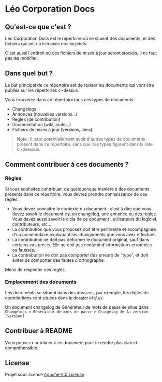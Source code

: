 # Léo Corporation Docs
## Qu'est-ce que c'est ?
Léo Corporation Docs est le répertoire où se situent des documents, et des fichiers qui ont un lien avec nos logiciels.

C'est aussi l'endroit où des fichiers de mises à jour seront stockés, il ne faut pas les modifier.
## Dans quel but ?
Le but principal de ce répertoire est de réviser les documents qui vont être publiés sur les répertoires ci-dessus. 

Vous trouverez dans ce répertoire tous ces types de documents :
- Changelogs
- Annonces (nouvelles versions...)
- Règles (de contribution)
- Documentation (wiki, code...)
- Fichiers de mises à jour (versions, liens)

> Note : Il peut potentiellement avoir d'autres types de documents présent dans ce répertoire, sans que ces types figurent dans la liste ci-desssus.

## Comment contribuer à ces documents ?
### Règles
Si vous souhaitez contribuer, de quelquonque manière à des documents présents dans ce répertoire, vous devrez prendre connaissance de ces règles :
- Vous devez connaître le contexte du document : c'est à dire que vous devez savoir le document est un changelog, une annonce ou des règles. Vous devez aussi savoir la cible de ce document : utilisateurs du logiciel, contributeurs, etc...
- La contribution que vous proposez doit être pertinente et accompagnée d'un commentaire expliquant les changements que vous avez effectués
- La contribution ne doit pas déformer le document original, sauf dans certains cas précis. Elle ne doit pas contenir d'informations erronnées ou fausses.
- La controbution ne doit pas comporter des erreurs de "typo", et doit éviter de comporter des fautes d'orthographe.

Merci de respecter ces règles.
### Emplacement des documents
Les documents se situent dans des dossiers, par exemple, les règles de contributions sont situées dans le dossier `Règles`.

Un document changelog de Générateur de mots de passe se situe dans `Changelogs > Générateur de mots de passe > Changelog de la version [version]`

## Contribuer à README
Vous pouvez contribuer à ce document pour le rendre plus clair et compréhensible.

## License
Projet sous license [Apache-2.0 License](https://github.com/Leo-Corporation/LeoCorp-Docs/blob/master/LICENSE.md)
